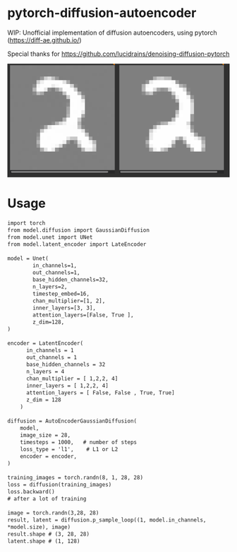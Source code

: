 # pytorch-diffusion-autoencoder
WIP: Unofficial implementation of diffusion autoencoders, using pytorch (https://diff-ae.github.io/)

Special thanks for https://github.com/lucidrains/denoising-diffusion-pytorch

![sample](./sample/sample_1.png)
# Usage

```
import torch
from model.diffusion import GaussianDiffusion
from model.unet import UNet
from model.latent_encoder import LateEncoder

model = Unet(
        in_channels=1,
        out_channels=1,
        base_hidden_channels=32,
        n_layers=2,
        timestep_embed=16,
        chan_multiplier=[1, 2],
        inner_layers=[3, 3],
        attention_layers=[False, True ],
        z_dim=128,
)

encoder = LatentEncoder(
      in_channels = 1
      out_channels = 1
      base_hidden_channels = 32
      n_layers = 4
      chan_multiplier = [ 1,2,2, 4]
      inner_layers = [ 1,2,2, 4]
      attention_layers = [ False, False , True, True]
      z_dim = 128
    )

diffusion = AutoEncoderGaussianDiffusion(
    model,
    image_size = 28,
    timesteps = 1000,   # number of steps
    loss_type = 'l1',    # L1 or L2
    encoder = encoder,
)

training_images = torch.randn(8, 1, 28, 28)
loss = diffusion(training_images)
loss.backward()
# after a lot of training

image = torch.randn(3,28, 28) 
result, latent = diffusion.p_sample_loop((1, model.in_channels, *model.size), image)
result.shape # (3, 28, 28)
latent.shape # (1, 128)
```
